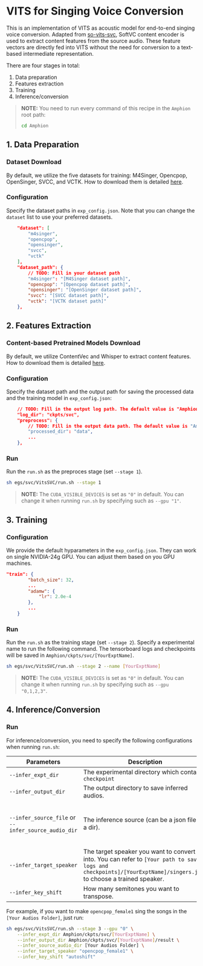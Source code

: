 # VITS for Singing Voice Conversion

This is an implementation of VITS as acoustic model for end-to-end singing voice conversion. Adapted from [so-vits-svc](https://github.com/svc-develop-team/so-vits-svc), SoftVC content encoder is used to extract content features from the source audio. These feature vectors are directly fed into VITS without the need for conversion to a text-based intermediate representation.

There are four stages in total:

1. Data preparation
2. Features extraction
3. Training
4. Inference/conversion

> **NOTE:** You need to run every command of this recipe in the `Amphion` root path:
> ```bash
> cd Amphion
> ```

## 1. Data Preparation

### Dataset Download

By default, we utilize the five datasets for training: M4Singer, Opencpop, OpenSinger, SVCC, and VCTK. How to download them is detailed [here](../../datasets/README.md).

### Configuration

Specify the dataset paths in  `exp_config.json`. Note that you can change the `dataset` list to use your preferred datasets.

```json
    "dataset": [
        "m4singer",
        "opencpop",
        "opensinger",
        "svcc",
        "vctk"
    ],
    "dataset_path": {
        // TODO: Fill in your dataset path
        "m4singer": "[M4Singer dataset path]",
        "opencpop": "[Opencpop dataset path]",
        "opensinger": "[OpenSinger dataset path]",
        "svcc": "[SVCC dataset path]",
        "vctk": "[VCTK dataset path]"
    },
```

## 2. Features Extraction

### Content-based Pretrained Models Download

By default, we utilize ContentVec and Whisper to extract content features. How to download them is detailed [here](../../../pretrained/README.md).

### Configuration

Specify the dataset path and the output path for saving the processed data and the training model in `exp_config.json`:

```json
    // TODO: Fill in the output log path. The default value is "Amphion/ckpts/svc"
    "log_dir": "ckpts/svc",
    "preprocess": {
        // TODO: Fill in the output data path. The default value is "Amphion/data"
        "processed_dir": "data",
        ...
    },
```

### Run

Run the `run.sh` as the preproces stage (set  `--stage 1`).

```bash
sh egs/svc/VitsSVC/run.sh --stage 1
```

> **NOTE:** The `CUDA_VISIBLE_DEVICES` is set as `"0"` in default. You can change it when running `run.sh` by specifying such as `--gpu "1"`.

## 3. Training

### Configuration

We provide the default hyparameters in the `exp_config.json`. They can work on single NVIDIA-24g GPU. You can adjust them based on you GPU machines.

```json
"train": {
        "batch_size": 32,
        ...
        "adamw": {
            "lr": 2.0e-4
        },
        ...
    }
```

### Run

Run the `run.sh` as the training stage (set  `--stage 2`). Specify a experimental name to run the following command. The tensorboard logs and checkpoints will be saved in `Amphion/ckpts/svc/[YourExptName]`.

```bash
sh egs/svc/VitsSVC/run.sh --stage 2 --name [YourExptName]
```

> **NOTE:** The `CUDA_VISIBLE_DEVICES` is set as `"0"` in default. You can change it when running `run.sh` by specifying such as `--gpu "0,1,2,3"`.

## 4. Inference/Conversion

### Run

For inference/conversion, you need to specify the following configurations when running `run.sh`:

| Parameters                                          | Description                                                                                                                                                       | Example                                                                                                                                                                                                  |
| --------------------------------------------------- | ----------------------------------------------------------------------------------------------------------------------------------------------------------------- | -------------------------------------------------------------------------------------------------------------------------------------------------------------------------------------------------------- |
| `--infer_expt_dir`                                  | The experimental directory which contains `checkpoint`                                                                                                            | `[Your path to save logs and checkpoints]/[YourExptName]`                                                                                                                                                |
| `--infer_output_dir`                                | The output directory to save inferred audios.                                                                                                                     | `[Your path to save logs and checkpoints]/[YourExptName]/result`                                                                                                                                         |
| `--infer_source_file` or `--infer_source_audio_dir` | The inference source (can be a json file or a dir).                                                                                                               | The `infer_source_file` could be `[Your path to save processed data]/[YourDataset]/test.json`, and the `infer_source_audio_dir` is a folder which includes several audio files (*.wav, *.mp3 or *.flac). |
| `--infer_target_speaker`                            | The target speaker you want to convert into. You can refer to `[Your path to save logs and checkpoints]/[YourExptName]/singers.json` to choose a trained speaker. | For opencpop dataset, the speaker name would be `opencpop_female1`.                                                                                                                                      |
| `--infer_key_shift`                                 | How many semitones you want to transpose.                                                                                                                         | `"autoshfit"` (by default), `3`, `-3`, etc.                                                                                                                                                              |

For example, if you want to make `opencpop_female1` sing the songs in the `[Your Audios Folder]`, just run:

```bash
sh egs/svc/VitsSVC/run.sh --stage 3 --gpu "0" \
	--infer_expt_dir Amphion/ckpts/svc/[YourExptName] \
	--infer_output_dir Amphion/ckpts/svc/[YourExptName]/result \
	--infer_source_audio_dir [Your Audios Folder] \
	--infer_target_speaker "opencpop_female1" \
	--infer_key_shift "autoshift"
```